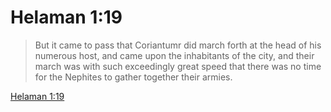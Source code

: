 # Helaman 1:19

> But it came to pass that Coriantumr did march forth at the head of his numerous host, and came upon the inhabitants of the city, and their march was with such exceedingly great speed that there was no time for the Nephites to gather together their armies.

[Helaman 1:19](https://www.churchofjesuschrist.org/study/scriptures/bofm/hel/1?lang=eng&id=p19#p19)


